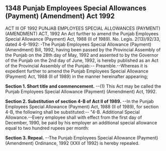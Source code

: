 ## 1348 Punjab Employees Special Allowances (Payment) (Amendment) Act 1992
 
ACT III OF 1992
PUNJAB EMPLOYEES SPECIAL ALLOWANCES (PAYMENT)
(AMENDMENT) ACT, 1992
An Act further to amend the Punjab Employees Special Allowance (Payment) Act, 1988 (II of 1989).
No. Legis. 2(13)/92/33, dated 4-6-1992: -The Punjab Employees Special Allowance (Payment) (Amendment) Bill, 1992, having been passed by the Provincial Assembly of the Punjab on the 28th day of May, 1992 and assented to by the Governor of the Punjab on the 2nd day of June, 1992, is hereby published as an Act of the Provincial Assembly of the Punjab:--
Preamble.--Whereas it is expedient further to amend the Punjab Employees Special Allowance (Payment) Act, 1988 (II of 1989) in the manner hereinafter appearing;

**Section 1. Short title and commencement.**
--(1) This Act may be called the Punjab Employees Special Allowance (Payment) (Amendment) Act, 1992.

 

**Section 2. Substitution of section 4-B of Act II of 1989.**
--In the Punjab Employees Special Allowance (Payment) Act, 1988 (II of 1989), for section 4-B, the following shall be substituted:--
   "4-B. Additional Special Allowance.--Every employee shall with effect from the first day of December, 1990, be paid by his employer an additional special allowance equal to two hundred rupees per month:

 

**Section 3. Repeal.**
--The Punjab Employees Special Allowance (Payment) (Amendment) Ordinance, 1992 (XXII of 1992) is hereby repealed.

